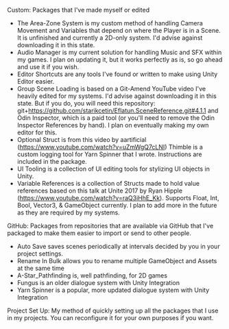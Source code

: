 Custom: Packages that I've made myself or edited
  - The Area-Zone System is my custom method of handling Camera Movement and Variables that depend on where the Player is in a Scene. It is unfinished and currently a 2D-only system. I'd advise against downloading it in this state.
  - Audio Manager is my current solution for handling Music and SFX within my games. I plan on updating it, but it works perfectly as is, so go ahead and use it if you wish.
  - Editor Shortcuts are any tools I've found or written to make using Unity Editor easier.
  - Group Scene Loading is based on a Git-Amend YouTube video I've heavily edited for my systems. I'd advise against downloading it in this state. But if you do, you will need this repository: git+https://github.com/starikcetin/Eflatun.SceneReference.git#4.1.1 and Odin Inspector, which is a paid tool (or you'll need to remove the Odin Inspector References by hand). I plan on eventually making my own editor for this.
  - Optional Struct is from this video by aartificial (https://www.youtube.com/watch?v=uZmWgQ7cLNI)
  Thimble is a custom logging tool for Yarn Spinner that I wrote. Instructions are included in the package.
  - UI Tooling is a collection of UI editing tools for stylizing UI objects in Unity.
  - Variable References is a collection of Structs made to hold value references based on this talk at Unite 2017 by Ryan Hipple (https://www.youtube.com/watch?v=raQ3iHhE_Kk). Supports Float, Int, Bool, Vector3, & GameObject currently. I plan to add more in the future as they are required by my systems.

GitHub: Packages from repositories that are available via GitHub that I've packaged to make them easier to import or send to other people. 
  - Auto Save saves scenes periodically at intervals decided by you in your project settings.
  - Rename In Bulk allows you to rename multiple GameObject and Assets at the same time
  - A-Star_Pathfinding is, well pathfinding, for 2D games
  - Fungus is an older dialogue system with Unity Integration
  - Yarn Spinner is a popular, more updated dialogue system with Unity Integration

Project Set Up: My method of quickly setting up all the packages that I use in my projects. You can reconfigure it for your own purposes if you want.
